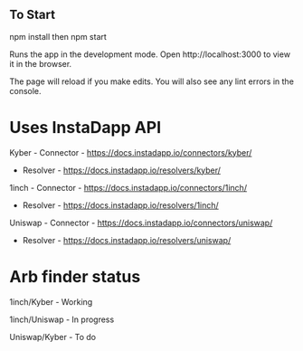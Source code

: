 ## To Start ##

npm install then npm start

Runs the app in the development mode.
Open http://localhost:3000 to view it in the browser.

The page will reload if you make edits.
You will also see any lint errors in the console.

# Uses InstaDapp API #

Kyber - Connector - https://docs.instadapp.io/connectors/kyber/

   - Resolver - https://docs.instadapp.io/resolvers/kyber/
      
1inch - Connector - https://docs.instadapp.io/connectors/1inch/

   - Resolver - https://docs.instadapp.io/resolvers/1inch/
      
Uniswap - Connector - https://docs.instadapp.io/connectors/uniswap/

        
   - Resolver - https://docs.instadapp.io/resolvers/uniswap/
        
# Arb finder status #

1inch/Kyber - Working

1inch/Uniswap - In progress

Uniswap/Kyber - To do
